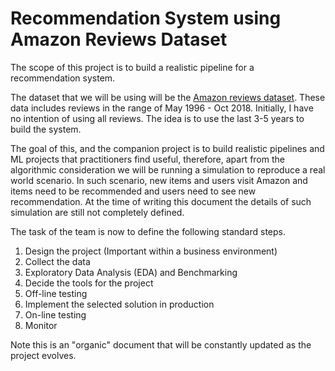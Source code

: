 # Recommendation System using Amazon Reviews Dataset

The scope of this project is to build a realistic pipeline for a
recommendation system.

The dataset that we will be using will be the [Amazon reviews
dataset](https://nijianmo.github.io/amazon/index.html). These data includes
reviews in the range of May 1996 - Oct 2018. Initially, I have no intention of
using all reviews. The idea is to use the last 3-5 years to build the system.

The goal of this, and the companion project is to build realistic pipelines
and ML projects that practitioners find useful, therefore, apart from the
algorithmic consideration we will be running a simulation to reproduce a real
world scenario. In such scenario, new items and users visit Amazon and items
need to be recommended and users need to see new recommendation. At the time
of writing this document the details of such simulation are still not
completely defined.

The task of the team is now to define the following standard steps.

1. Design the project (Important within a business environment)
2. Collect the data
3. Exploratory Data Analysis (EDA) and Benchmarking
4. Decide the tools for the project
5. Off-line testing
6. Implement the selected solution in production
7. On-line testing
8. Monitor

Note this is an "organic" document that will be constantly updated as the
project evolves.